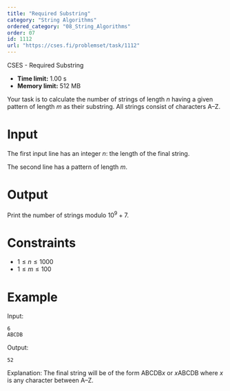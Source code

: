 ```yaml
---
title: "Required Substring"
category: "String Algorithms"
ordered_category: "08_String_Algorithms"
order: 07
id: 1112
url: "https://cses.fi/problemset/task/1112"
---
```


CSES - Required Substring

  * **Time limit:** 1.00 s
  * **Memory limit:** 512 MB

Your task is to calculate the number of strings of length $n$ having a given
pattern of length $m$ as their substring. All strings consist of characters
A–Z.

# Input

The first input line has an integer $n$: the length of the final string.

The second line has a pattern of length $m$.

# Output

Print the number of strings modulo $10^9+7$.

# Constraints

  * $1 \le n \le 1000$
  * $1 \le m \le 100$

# Example

Input:

    
    
    6
    ABCDB
    

Output:

    
    
    52
    

Explanation: The final string will be of the form ABCDB$x$ or $x$ABCDB where
$x$ is any character between A–Z.

